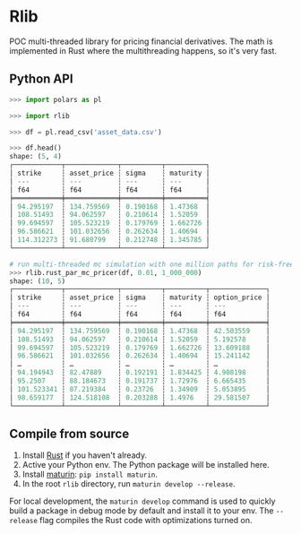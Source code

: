 # Rlib

POC multi-threaded library for pricing financial derivatives. The math is implemented in Rust where the multithreading happens, so it's very fast.

## Python API

```python
>>> import polars as pl

>>> import rlib

>>> df = pl.read_csv('asset_data.csv')

>>> df.head()
shape: (5, 4)
┌────────────┬─────────────┬──────────┬──────────┐
│ strike     ┆ asset_price ┆ sigma    ┆ maturity │
│ ---        ┆ ---         ┆ ---      ┆ ---      │
│ f64        ┆ f64         ┆ f64      ┆ f64      │
╞════════════╪═════════════╪══════════╪══════════╡
│ 94.295197  ┆ 134.759569  ┆ 0.190168 ┆ 1.47368  │
│ 108.51493  ┆ 94.062597   ┆ 0.210614 ┆ 1.52059  │
│ 99.694597  ┆ 105.523219  ┆ 0.179769 ┆ 1.662726 │
│ 96.586621  ┆ 101.032656  ┆ 0.262634 ┆ 1.40694  │
│ 114.312273 ┆ 91.680799   ┆ 0.212748 ┆ 1.345785 │
└────────────┴─────────────┴──────────┴──────────┘

# run multi-threaded mc simulation with one million paths for risk-free rate of 1%
>>> rlib.rust_par_mc_pricer(df, 0.01, 1_000_000)
shape: (10, 5)
┌────────────┬─────────────┬──────────┬──────────┬──────────────┐
│ strike     ┆ asset_price ┆ sigma    ┆ maturity ┆ option_price │
│ ---        ┆ ---         ┆ ---      ┆ ---      ┆ ---          │
│ f64        ┆ f64         ┆ f64      ┆ f64      ┆ f64          │
╞════════════╪═════════════╪══════════╪══════════╪══════════════╡
│ 94.295197  ┆ 134.759569  ┆ 0.190168 ┆ 1.47368  ┆ 42.503559    │
│ 108.51493  ┆ 94.062597   ┆ 0.210614 ┆ 1.52059  ┆ 5.192578     │
│ 99.694597  ┆ 105.523219  ┆ 0.179769 ┆ 1.662726 ┆ 13.609188    │
│ 96.586621  ┆ 101.032656  ┆ 0.262634 ┆ 1.40694  ┆ 15.241142    │
│ …          ┆ …           ┆ …        ┆ …        ┆ …            │
│ 94.194943  ┆ 82.47889    ┆ 0.192191 ┆ 1.834425 ┆ 4.908198     │
│ 95.2507    ┆ 88.184673   ┆ 0.191737 ┆ 1.72976  ┆ 6.665435     │
│ 101.523341 ┆ 87.219384   ┆ 0.23726  ┆ 1.34909  ┆ 5.053895     │
│ 98.659177  ┆ 124.518108  ┆ 0.203288 ┆ 1.4976   ┆ 29.581507    │
└────────────┴─────────────┴──────────┴──────────┴──────────────┘
```
## Compile from source

1. Install [Rust](https://www.rust-lang.org/) if you haven't already.
2. Active your Python env. The Python package will be installed here.
3. Install [maturin](https://maturin.rs/): `pip install maturin`.
4. In the root `rlib` directory, run `maturin develop --release`.

For local development, the `maturin develop` command is used to quickly build a package in debug mode by default and install it to your env. The `--release` flag compiles the Rust code with optimizations turned on.